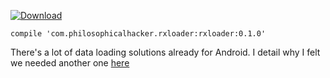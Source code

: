 [ ![Download](https://api.bintray.com/packages/kmdupr33/RxLoader/com.philosophicalhacker.rxloader%3Arxloader/images/download.svg) ](https://bintray.com/kmdupr33/RxLoader/com.philosophicalhacker.rxloader%3Arxloader/_latestVersion)

`compile 'com.philosophicalhacker.rxloader:rxloader:0.1.0'`

There's a lot of data loading solutions already for Android. I detail why I felt we needed another one [here](http://www.philosophicalhacker.com/post/rxloader-boilerplate-free-data-loading-with-loaders-and-rxjava)

